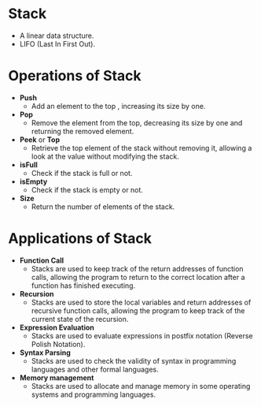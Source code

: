 # Stack
- A linear data structure.
- LIFO (Last In First Out).

# Operations of Stack
- **Push**
    - Add an element to the top , increasing its size by one.
- **Pop**
    - Remove the element from the top, decreasing its size by one and returning the removed element.
- **Peek** or **Top**
    - Retrieve the top element of the stack without removing it, allowing a look at the value without modifying the stack.
- **isFull**
    - Check if the stack is full or not.
- **isEmpty**
    - Check if the stack is empty or not.
- **Size**
    - Return the number of elements of the stack.
 
# Applications of Stack 
- **Function Call**
    - Stacks are used to keep track of the return addresses of function calls, allowing the program to return to the correct location after a function has finished executing.
- **Recursion**
    - Stacks are used to store the local variables and return addresses of recursive function calls, allowing the program to keep track of the current state of the recursion.
- **Expression Evaluation**
    - Stacks are used to evaluate expressions in postfix notation (Reverse Polish Notation).
- **Syntax Parsing**
    - Stacks are used to check the validity of syntax in programming languages and other formal languages.
- **Memory management**
    - Stacks are used to allocate and manage memory in some operating systems and programming languages.
